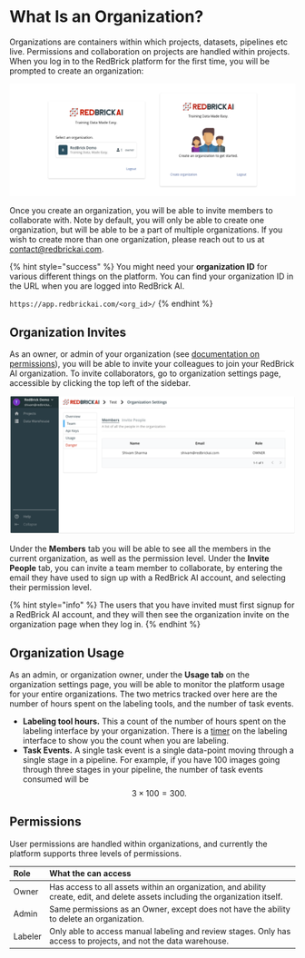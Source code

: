 # What Is an Organization?

Organizations are containers within which projects, datasets, pipelines etc live. Permissions and collaboration on projects are handled within projects. When you log in to the RedBrick platform for the first time, you will be prompted to create an organization:

![](../.gitbook/assets/group-24-2x.png)

Once you create an organization, you will be able to invite members to collaborate with. Note by default, you will only be able to create one organization, but will be able to be a part of multiple organizations. If you wish to create more than one organization, please reach out to us at [contact@redbrickai.com](mailto:contact@redbrickai.com).

{% hint style="success" %}
You might need your **organization ID** for various different things on the platform. You can find your organization ID in the URL when you are logged into RedBrick AI.   
  
`https://app.redbrickai.com/<org_id>/`
{% endhint %}

## Organization Invites

As an owner, or admin of your organization \(see [documentation on permissions](what-is-an-organization.md#permissions)\), you will be able to invite your colleagues to join your RedBrick AI organization. To invite collaborators, go to organization settings page, accessible by clicking the top left of the sidebar. 

![Team organization settings](../.gitbook/assets/app.redbrickai.com_c6b249d9-63f0-4d97-99a2-e5c92f32c609_orgsettings-2x.png)

Under the **Members** tab you will be able to see all the members in the current organization, as well as the permission level. Under the **Invite People** tab, you can invite a team member to collaborate, by entering the email they have used to sign up with a RedBrick AI account, and selecting their permission level. 

{% hint style="info" %}
The users that you have invited must first signup for a RedBrick AI account, and they will then see the organization invite on the organization page when they log in.
{% endhint %}

## Organization Usage

As an admin, or organization owner, under the **Usage tab** on the organization settings page, you will be able to monitor the platform usage for your entire organizations. The two metrics tracked over here are the number of hours spent on the labeling tools, and the number of task events. 

* **Labeling tool hours.** This a count of the number of hours spent on the labeling interface by your organization. There is a [timer](../data-labeling/overview.md#top-bar) on the labeling interface to show you the count when you are labeling.  
* **Task Events.** A single task event is a single data-point moving through a single stage in a pipeline. For example, if you have 100 images going through three stages in your pipeline, the number of task events consumed will be $$3 \times 100 = 300. $$

## Permissions 

User permissions are handled within organizations, and currently the platform supports three levels of permissions.

| Role | What the can access |
| :--- | :--- |
| Owner | Has access to all assets within an organization, and ability create, edit, and delete assets including the organization itself.  |
| Admin | Same permissions as an Owner, except does not have the ability to delete an organization. |
| Labeler | Only able to access manual labeling and review stages. Only has access to projects, and not the data warehouse.  |



